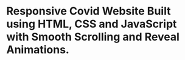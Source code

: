 # Responsive Covid Website Built using HTML, CSS and JavaScript with Smooth Scrolling and Reveal Animations.
